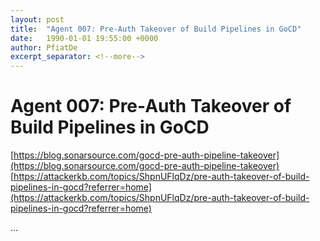 ```yaml
---
layout: post
title:  "Agent 007: Pre-Auth Takeover of Build Pipelines in GoCD"
date:   1990-01-01 19:55:00 +0000
author: PfiatDe
excerpt_separator: <!--more-->
---
```


# Agent 007: Pre-Auth Takeover of Build Pipelines in GoCD
[https://blog.sonarsource.com/gocd-pre-auth-pipeline-takeover](https://blog.sonarsource.com/gocd-pre-auth-pipeline-takeover)
[https://attackerkb.com/topics/ShpnUFlqDz/pre-auth-takeover-of-build-pipelines-in-gocd?referrer=home](https://attackerkb.com/topics/ShpnUFlqDz/pre-auth-takeover-of-build-pipelines-in-gocd?referrer=home)

...
<!--more-->

